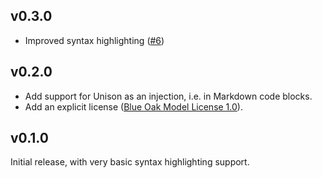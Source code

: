 ## v0.3.0

- Improved syntax highlighting ([#6](https://github.com/chriskrycho/unison-nova-extension/pull/6))

## v0.2.0

- Add support for Unison as an injection, i.e. in Markdown code blocks.
- Add an explicit license ([Blue Oak Model License 1.0](https://blueoakcouncil.org/license/1.0.0)).

## v0.1.0

Initial release, with very basic syntax highlighting support.
